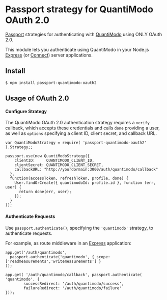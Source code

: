 # Passport strategy for QuantiModo OAuth 2.0

[Passport](http://passportjs.org/) strategies for authenticating with [QuantiModo](http://quantimo.do)
using ONLY OAuth 2.0.

This module lets you authenticate using QuantiModo in your Node.js [Express](http://expressjs.com/) (or [Connect](http://www.senchalabs.org/connect/)) server applications. 


## Install

    $ npm install passport-quantimodo-oauth2

## Usage of OAuth 2.0

#### Configure Strategy

The QuantiModo OAuth 2.0 authentication strategy requires a `verify` callback, which
accepts these credentials and calls `done` providing a user, as well as
`options` specifying a client ID, client secret, and callback URL.

```
var QuantiModoStrategy = require( 'passport-quantimodo-oauth2' ).Strategy;;

passport.use(new QuantiModoStrategy({
    clientID:     QUANTIMODO_CLIENT_ID,
    clientSecret: QUANTIMODO_CLIENT_SECRET,
    callbackURL: "http://yourdormain:3000/auth/quantimodo/callback"
  },
  function(accessToken, refreshToken, profile, done) {
    User.findOrCreate({ quantimodoId: profile.id }, function (err, user) {
      return done(err, user);
    });
  }
));
```

#### Authenticate Requests

Use `passport.authenticate()`, specifying the `'quantimodo'` strategy, to
authenticate requests.

For example, as route middleware in an [Express](http://expressjs.com/)
application:

```
app.get('/auth/quantimodo',
  passport.authenticate('quantimodo', { scope: ['readmeasurements','writemeasurements'] }
));

app.get( '/auth/quantimodo/callback', passport.authenticate( 'quantimodo', { 
        successRedirect: '/auth/quantimodo/success',
        failureRedirect: '/auth/quantimodo/failure'
}));
```
